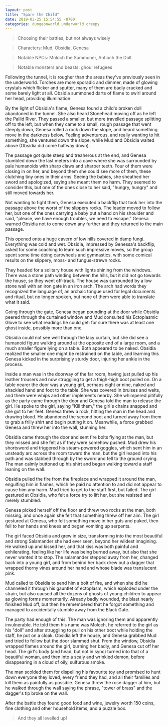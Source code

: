 ```yaml
---
layout: post
title: "Spare the Child"
date: 2019-02-25 15:54:55 -0700
categories: dungeonworld underworld creepy
---
```


> Choosing their battles, but not always wisely

> Characters: Mud, Obsidia, Genesa

> Notable NPCs: Moloch the Summoner, Antioch the Doll

> Notable monsters and beasts: ghoul refugees

Following the tunnel, it is rougher than the areas they've previously seen in the underworld. Torches are more sporadic and dimmer, made of glowing crystals which flicker and sputter, many of them are badly cracked and some barely light at all. Obsidia summoned darts of flame to swirl around her head, providing illumination.

By the light of Obsidia's flame, Genesa found a child's broken doll abandoned in the tunnel. She also heard Stonehead moving off as he left the Pallid River. They passed a smaller, but more travelled passage splitting off to the left, but when they came to a small, rough passage that went steeply down, Genesa rolled a rock down the slope, and heard something move in the darkness below. Feeling adventurous, and really wanting to hit something, she ventured down the slope, while Mud and Obsidia waited above (Obsidia did come halfway down).

The passage got quite steep and treaherous at the end, and Genesa stumbled down the last meters into a cave where she was surrounded by pale humanoids with sharp claws and sharper teeth. Four of them were closing in on her, and beyond them she could see more of them, these clutching tiny ones in their arms. Seeing the babies, she sheathed her sword and apologized, saying she meant them no harm. They seemed to consider this, but one of the ones close to her said, "hungry, hungry" and still moved towards her.

Not wanting to fight them, Genesa executed a backflip that took her into the passage above the worst of the slippery rocks. The leader moved to follow her, but one of the ones carrying a baby put a hand on his shoulder and said, "please, we have enough troubles, we need to escape." Genesa warned Obsidia not to come down any further and they returned to the main passage.

This opened onto a huge cavern of low hills covered in damp fungi. Everything was cold and wet. Obsidia, impressed by Genessa's backflip, asked for some coaching to learn such impressive moves, so the group spent some time doing cartwheels and gymnastics, with some comical results on the slippery, moss- and fungus-strewn rocks.

They headed for a solitary house with lights shining from the windows. There was a stone path winding between the hills, but it did not go towards the house, so they went off-track. The house was surrounded by a low stone wall with an iron gate in an iron arch. The arch had words they recognized the language of, an archaic tongue used for legal documents and ritual, but no longer spoken, but none of them were able to translate what it said.

Going through the gate, Genesa began pounding at the door while Obsidia peered through the curtained window and Mud consulted his Ectoplasmic Glove to see what readings he could get: for sure there was at least one ghost inside, possibly more than one.

Obsidia could not see well through the lacy curtain, but she did see a humanoid figure walking around at the opposite end of a large room, and a much smaller figure lying on a table. Both appeared to be naked. Obsidia realized the smaller one might be restrained on the table, and learning this Genesa kicked in the surprisingly sturdy door, injuring her ankle in the process.

Inside a man was in the doorway of the far room, having just pulled up his leather trousers and now struggling to get a thigh-high boot pulled on. On a table nearer the door was a young girl, perhaps eight or nine, naked and shackled hand and foot to the table. She was covered in bruises and welts, and there were whips and other implements nearby. She whimpered pitifully as the party came through the door and Genesa told the man to release the girl. He spoke to the girl, saying "Kill them," the girl's chains snapped and she got to her feet. Genesa threw a rock, hitting the man in the head and drawing blood. He abandoned the second boot and turned away from them to grab a frilly shirt and begin putting it on. Meanwhile, a force grabbed Genesa and threw her into the wall, stunning her.

Obsidia came through the door and sent fire bolts flying at the man, but they missed and she felt as if they were somehow pushed. Mud drew his shortsword and triggered his steam-powered goggles, which sent him in an unsteady arc across the room toward the man, but the girl leaped into his path and was stabbed through by the sword and fell to the ground crying. The man calmly buttoned up his shirt and began walking toward a staff leaning on the wall.

Obsidia pulled the fire from the fireplace and wrapped it around the man, engulfing him in flames, which he paid no attention to and did not appear to cause him any harm. Mud tried to get to the staff first, but failed. The girl gestured at Obsidia, who felt a force try to lift her, but she resisted and merely stumbled.

Genesa picked herself off the floor and threw two rocks at the man, both missing, and once again she felt that something threw off her aim. The girl gestured at Genesa, who felt something move in her guts and puked, then fell to her hands and knees and began vomiting up serpents.

The girl faced Obsidia and grew in size, transforming into the most beautiful and strong Salamander she had ever seen, beyond her wildest imagining. He walked up and kissed her, and that kiss was both painful and exhilerating, feeling like her life was being burned away, but also that she never wanted it to stop. The salamander stepped away from her, changed back into a young girl, and from behind her back drew out a dagger that wrapped thorny vines around her hand and whose blade was translucent pink.

Mud called to Obsidia to send him a bolt of fire, and when she did he channeled it through his gauntlet of ectoplasm, which exploded under the strain, but also caused all the dozens of ghosts of young children to appear as glowing forms momentarily. Already badly wounded, the blast nearly finished Mud off, but then he remembered that he forgot something and managed to accidentally stumble away from the Black Gate.

The party had enough of this. The man was ignoring them and apparently invulnerable. He told them his name was Moloch, he referred to the girl as his "doll" and after struggling to pull on his other boot while holding the staff, he put on a cloak. Obsidia left the house, and Genesa grabbed Mud and tried to follow but the door slammed shut. From the window, Obsidia wrapped flames around the girl, burning her badly, and Genesa cut off her head. The girl's body (and head, but not in sync) turned into that of a beautiful woman, and then into a scaly and wrinkled demon, before disappearing in a cloud of oily, sulfurous smoke.

The man scolded them for dispelling his favourite toy and promised to hunt down everyone they loved, every friend they had, and all their families and kill them as painfully as possible. Genesa threw the rose dagger at him, but he walked through the wall saying the phrase, "tower of brass" and the dagger's tip broke on the wall.

After the battle they found good food and wine, jewelry worth 150 coins, fine clothing and other household items, and a puzzle box.

> And they all levelled up!